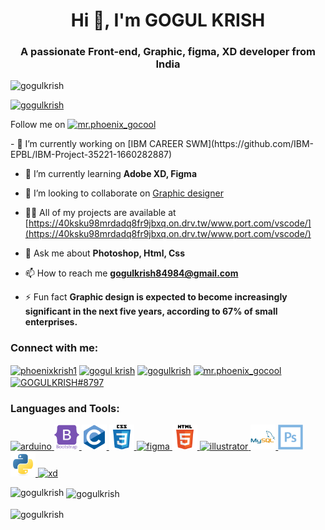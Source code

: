 <h1 align="center">Hi 👋, I'm GOGUL KRISH</h1>
<h3 align="center">A passionate Front-end, Graphic, figma, XD developer from India</h3>

<p align="left"> <img src="https://komarev.com/ghpvc/?username=gogulkrish&label=Profile%20views&color=0e75b6&style=flat" alt="gogulkrish" /> </p>

<p align="left"> <a href="https://github.com/ryo-ma/github-profile-trophy"><img src="https://github-profile-trophy.vercel.app/?username=gogulkrish" alt="gogulkrish" /></a> </p>

<p align="left">Follow me on <a  href="https://instagram.com/mr.phoenix_gocool" target="blank"><img  src="https://raw.githubusercontent.com/rahuldkjain/github-profile-readme-generator/master/src/images/icons/Social/instagram.svg" alt="mr.phoenix_gocool" height="30" width="40" /></a> </p>        
- 🔭 I’m currently working on [IBM CAREER SWM](https://github.com/IBM-EPBL/IBM-Project-35221-1660282887)

- 🌱 I’m currently learning **Adobe XD, Figma**

- 👯 I’m looking to collaborate on [Graphic designer](https://www.instagram.com/mr.phoenix_gocool/)

- 👨‍💻 All of my projects are available at [https://40ksku98mrdadq8fr9jbxq.on.drv.tw/www.port.com/vscode/](https://40ksku98mrdadq8fr9jbxq.on.drv.tw/www.port.com/vscode/)

- 💬 Ask me about **Photoshop, Html, Css**

- 📫 How to reach me **gogulkrish84984@gmail.com**

- ⚡ Fun fact **Graphic design is expected to become increasingly significant in the next five years, according to 67% of small enterprises.**

<h3 align="left">Connect with me:</h3>
<p align="left">
<a href="https://twitter.com/phoenixkrish1" target="blank"><img align="center" src="https://raw.githubusercontent.com/rahuldkjain/github-profile-readme-generator/master/src/images/icons/Social/twitter.svg" alt="phoenixkrish1" height="30" width="40" /></a>
<a href="https://linkedin.com/in/gogul krish" target="blank"><img align="center" src="https://raw.githubusercontent.com/rahuldkjain/github-profile-readme-generator/master/src/images/icons/Social/linked-in-alt.svg" alt="gogul krish" height="30" width="40" /></a>
<a href="https://fb.com/gogulkrish" target="blank"><img align="center" src="https://raw.githubusercontent.com/rahuldkjain/github-profile-readme-generator/master/src/images/icons/Social/facebook.svg" alt="gogulkrish" height="30" width="40" /></a>
<a href="https://instagram.com/mr.phoenix_gocool" target="blank"><img align="center" src="https://raw.githubusercontent.com/rahuldkjain/github-profile-readme-generator/master/src/images/icons/Social/instagram.svg" alt="mr.phoenix_gocool" height="30" width="40" /></a>
<a href="https://discord.gg/GOGULKRISH#8797" target="blank"><img align="center" src="https://raw.githubusercontent.com/rahuldkjain/github-profile-readme-generator/master/src/images/icons/Social/discord.svg" alt="GOGULKRISH#8797" height="30" width="40" /></a>
</p>

<h3 align="left">Languages and Tools:</h3>
<p align="left"> <a href="https://www.arduino.cc/" target="_blank" rel="noreferrer"> <img src="https://cdn.worldvectorlogo.com/logos/arduino-1.svg" alt="arduino" width="40" height="40"/> </a> <a href="https://getbootstrap.com" target="_blank" rel="noreferrer"> <img src="https://raw.githubusercontent.com/devicons/devicon/master/icons/bootstrap/bootstrap-plain-wordmark.svg" alt="bootstrap" width="40" height="40"/> </a> <a href="https://www.cprogramming.com/" target="_blank" rel="noreferrer"> <img src="https://raw.githubusercontent.com/devicons/devicon/master/icons/c/c-original.svg" alt="c" width="40" height="40"/> </a> <a href="https://www.w3schools.com/css/" target="_blank" rel="noreferrer"> <img src="https://raw.githubusercontent.com/devicons/devicon/master/icons/css3/css3-original-wordmark.svg" alt="css3" width="40" height="40"/> </a> <a href="https://www.figma.com/" target="_blank" rel="noreferrer"> <img src="https://www.vectorlogo.zone/logos/figma/figma-icon.svg" alt="figma" width="40" height="40"/> </a> <a href="https://www.w3.org/html/" target="_blank" rel="noreferrer"> <img src="https://raw.githubusercontent.com/devicons/devicon/master/icons/html5/html5-original-wordmark.svg" alt="html5" width="40" height="40"/> </a> <a href="https://www.adobe.com/in/products/illustrator.html" target="_blank" rel="noreferrer"> <img src="https://www.vectorlogo.zone/logos/adobe_illustrator/adobe_illustrator-icon.svg" alt="illustrator" width="40" height="40"/> </a> <a href="https://www.mysql.com/" target="_blank" rel="noreferrer"> <img src="https://raw.githubusercontent.com/devicons/devicon/master/icons/mysql/mysql-original-wordmark.svg" alt="mysql" width="40" height="40"/> </a> <a href="https://www.photoshop.com/en" target="_blank" rel="noreferrer"> <img src="https://raw.githubusercontent.com/devicons/devicon/master/icons/photoshop/photoshop-line.svg" alt="photoshop" width="40" height="40"/> </a> <a href="https://www.python.org" target="_blank" rel="noreferrer"> <img src="https://raw.githubusercontent.com/devicons/devicon/master/icons/python/python-original.svg" alt="python" width="40" height="40"/> </a> <a href="https://www.adobe.com/products/xd.html" target="_blank" rel="noreferrer"> <img src="https://cdn.worldvectorlogo.com/logos/adobe-xd.svg" alt="xd" width="40" height="40"/> </a> </p>

<p><img align="left" src="https://github-readme-stats.vercel.app/api/top-langs?username=gogulkrish&show_icons=true&locale=en&layout=compact" alt="gogulkrish" /></p>

<p>&nbsp;<img align="center" src="https://github-readme-stats.vercel.app/api?username=gogulkrish&show_icons=true&locale=en" alt="gogulkrish" /></p>

<p><img align="center" src="https://github-readme-streak-stats.herokuapp.com/?user=gogulkrish&" alt="gogulkrish" /></p>
